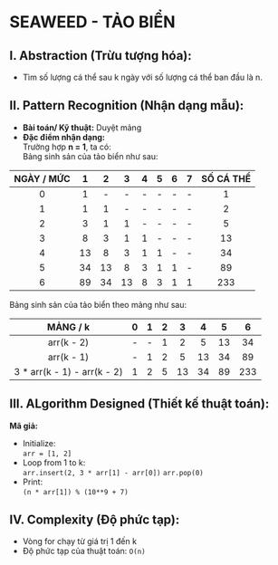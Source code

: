 # SEAWEED - TẢO BIỂN

## I. Abstraction (Trừu tượng hóa):
- Tìm số lượng cá thể sau k ngày với số lượng cá thể ban đầu là n.

## II. Pattern Recognition (Nhận dạng mẫu):
- **Bài toán/ Kỹ thuật:** Duyệt mảng
- **Đặc điểm nhận dạng:**  
Trường hợp **n = 1**, ta có:  
Bảng sinh sản của tảo biển như sau:  

|NGÀY / MỨC|  1  |  2  |  3  |  4  |  5  |  6  |  7  | SỐ CÁ THỂ |
|:--------:|:---:|:---:|:---:|:---:|:---:|:---:|:---:|:---------:|
|     0    |  1  |  -  |  -  |  -  |  -  |  -  |  -  |     1     |
|     1    |  1  |  1  |  -  |  -  |  -  |  -  |  -  |     2     |
|     2    |  3  |  1  |  1  |  -  |  -  |  -  |  -  |     5     |
|     3    |  8  |  3  |  1  |  1  |  -  |  -  |  -  |     13    |
|     4    |  13 |  8  |  3  |  1  |  1  |  -  |  -  |     34    |
|     5    |  34 |  13 |  8  |  3  |  1  |  1  |  -  |     89    |
|     6    |  89 |  34 |  13 |  8  |  3  |  1  |  1  |     233   |

  Bảng sinh sản của tảo biển theo mảng như sau:  

|MẢNG / k|  0  |  1  |  2  |  3  |  4  |  5  |  6  |
|:--------:|:---:|:---:|:---:|:---:|:---:|:---:|:---:|
|  arr(k - 2)    |  -  |  -  |  1  |  2  |  5  |  13  |  34  |
|  arr(k - 1)    |  -  |  1  |  2  |  5  |  13  |  34  |  89  |
|3 * arr(k - 1) - arr(k - 2)|  1  |  2  |  5  |  13  |  34  |  89  | 233  |

## III. ALgorithm Designed (Thiết kế thuật toán):
**Mã giả:**
- Initialize:  
    `arr = [1, 2]`
- Loop from 1 to k:  
    `arr.insert(2, 3 * arr[1] - arr[0])`
    `arr.pop(0)`
- Print:  
    `(n * arr[1]) % (10**9 + 7)`

## IV. Complexity (Độ phức tạp):
- Vòng for chạy từ giá trị 1 đến k
- Độ phức tạp của thuật toán: `O(n)`
